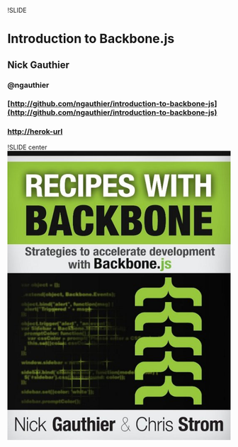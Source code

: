 !SLIDE 
# Introduction to Backbone.js
## Nick Gauthier
### @ngauthier
### [http://github.com/ngauthier/introduction-to-backbone-js](http://github.com/ngauthier/introduction-to-backbone-js)
### [http://herok-url](http://heroku-url)

!SLIDE center 
![Recipes with Backbone](cover.jpg)
